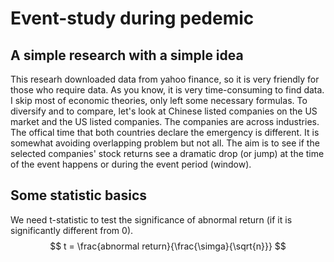 # Event-study during pedemic
## A simple research with a simple idea
This researh downloaded data from yahoo finance, so it is very friendly for those who require data. As you know, it is very time-consuming to find data.
I skip most of economic theories, only left some necessary formulas.
To diversify and to compare, let's look at Chinese listed companies on the US market and the US listed companies. The companies are across industries.
The offical time that both countries declare the emergency is different. It is somewhat avoiding overlapping problem but not all.
The aim is to see if the selected companies' stock returns see a dramatic drop (or jump) at the time of the event happens or during the event period (window).


## Some statistic basics
We need t-statistic to test the significance of abnormal return (if it is significantly different from 0).
$$
t = \frac{abnormal return}{\frac{\simga}{\sqrt{n}}}
$$




